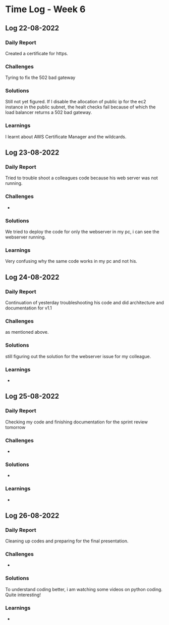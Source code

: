 # Time Log - Week 6

## Log 22-08-2022

### Daily Report

Created a certificate for https. 
### Challenges

Tyring to fix the 502 bad gateway

### Solutions

Still not yet figured. If I disable the allocation of public ip for the ec2 instance in the public subnet, the healt checks fail because of which the load balancer returns a 502 bad gateway.

### Learnings

I learnt about AWS Certificate Manager and the wildcards.


## Log 23-08-2022

### Daily Report

Tried to trouble shoot a colleagues code because his web server was not running.
### Challenges

-
### Solutions

We tried to deploy the code for only the webserver in my pc, i can see the webserver running.

### Learnings

Very confusing why the same code works in my pc and not his.

## Log 24-08-2022

### Daily Report

Continuation of yesterday troubleshooting his code and did architecture and documentation for v1.1
### Challenges

as mentioned above.

### Solutions

still figuring out the solution for the webserver issue for my colleague. 

### Learnings

-

## Log 25-08-2022

### Daily Report

Checking my code and finishing documentation for the sprint review tomorrow
### Challenges

-

### Solutions

-
### Learnings

-

## Log 26-08-2022

### Daily Report

Cleaning up codes and preparing for the final presentation. 
### Challenges

-
### Solutions

To understand coding better, i am watching some videos on python coding. Quite interesting!
### Learnings

-